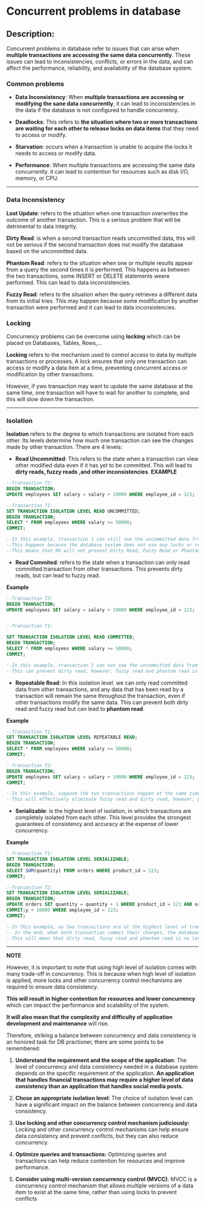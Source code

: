 
# Concurrent problems in database



## Description:
Concurrent problems in database refer to issues that can arise when **multiple transactions are accessing the same data concurrently**. These issues can lead to inconsistencies, conflicts, or errors in the data, and can affect the performance, reliability, and availability of the database system.

### **Common problems**
- **Data Inconsistency**: When **multiple transactions are accessing or modifying the sane data concurrently**, it can lead to inconsistencies in the data if the database is not configured to handle concurrency.

- **Deadlocks**: This refers to **the situation where two or more transactions are waiting for each other to release locks on data items** that they need to access or modify.

- **Starvation**: occurs when a transaction is unable to acquire the locks it needs to access or modify data.

- **Performance**: When multiple transactions are accessing the same data concurrently. it can lead to contention for resources such as disk I/O, memory, or CPU.

---

### **Data Inconsistency**
**Lost Update**: refers to the situation when one transaction overwrites the outcome of another transaction. This is a serious problem that will be detrimental to data integrity.

**Dirty Read**: is when a second transaction reads uncommitted data, this will not be serious if the second transaction does not modify the database based on the uncommitted data.

**Phantom Read**: refers to the situation when one or multiple results appear from a query the second times it is performed. This happens as between the two transactions, some INSERT or DELETE statements weere performed. This can lead to data inconsistencies.

**Fuzzy Read**: refers to the situation when the query retrieves a different data from its initial tries. This may happen because some modification by another transaction were performed and it can lead to data inconsistencies.

### **Locking**
Concurrency problems can be overcome using **locking** which can be placed on Databases, Tables, Rows,...

**Locking** refers to the mechanism used to control access to data by multiple transactions or processes. A lock ensures that only one transaction can access or modify a data item at a time, preventing concurrent access or modification by other transactions.

However, if ywo transaction may want to update the same database at the same time, one transaction will have to wait for another to complete, and this will slow down the transaction.

---

### **Isolation**
**Isolation** refers to the degree to which transactions are isolated from each other. Its levels determine how much one transaction can see the changes made by other transaction. There are 4 levels:
- **Read Uncommitted**: This refers to the state when a transaction can view other modified data even if it has yet to be committed. This will lead to **dirty reads, fuzzy reads ,and other inconsistencies**.
**EXAMPLE**
```SQL
--Transaction T2:
BEGIN TRANSACTION;
UPDATE employees SET salary = salary + 10000 WHERE employee_id = 123;

--Transaction T1:
SET TRANSACTION ISOLATION LEVEL READ UNCOMMITTED;
BEGIN TRANSACTION;
SELECT * FROM employees WHERE salary >= 50000;
COMMIT;

--In this example, transaction 1 can still see the uncommitted data from transaction 2 as the tranaction is performed in Uncommitted Read.
--This happens because the database system does not use any locks or read-consistent mechanisms to prevent Read Uncommitted.
--This means that RU will not prevent Dirty Read, Fuzzy Read or Phantom Read
```


- **Read Commited**: refers to the state when a transaction can only read committed transaction from other transactions. This prevents dirty reads, but can lead to fuzzy read.

**Example**
```SQL
--Transaction T2:
BEGIN TRANSACTION;
UPDATE employees SET salary = salary + 10000 WHERE employee_id = 123;


--Transaction T1:

SET TRANSACTION ISOLATION LEVEL READ COMMITTED;
BEGIN TRANSACTION;
SELECT * FROM employees WHERE salary >= 50000;
COMMIT;

--In this example, transaction 1 can not see the uncommitted data from transaction 2.
--This can prevent dirty read, however, fuzzy read and phantom read is stilla problem.
```



- **Repeatable Read**: In this isolation level. we can only read committed data from other transactions, and any data that has been read by a transaction will remain the same throughout the transaction, even if other transactions modify the same data. This can prevent both dirty read and fuzzy read but can lead to **phantom read**.

**Example**
```SQL
--Transaction T1:
SET TRANSACTION ISOLATION LEVEL REPEATABLE READ;
BEGIN TRANSACTION;
SELECT * FROM employees WHERE salary >= 50000;
COMMIT;

--Transaction T2:
BEGIN TRANSACTION;
UPDATE employees SET salary = salary + 10000 WHERE employee_id = 123;
COMMIT;

--In this example, suppose the two transactions happen at the same time, transaction 1 only read the unupdated data before transaction 2. This is done via shared locks and other mechanisms.
--This will effectively eliminate fuzzy read and dirty read, however, phantomread where DELETE or INSERT statements involve is still a problem.
```
- **Serializable**: is the highest level of isolation, in which transactions are completely isolated from each other. This level provides the strongest guarantees of consistency and accuracy at the expense of lower concurrency.

**Example**
```SQL
--Transaction T1:
SET TRANSACTION ISOLATION LEVEL SERIALIZABLE;
BEGIN TRANSACTION;
SELECT SUM(quantity) FROM orders WHERE product_id = 123;
COMMIT;

--Transaction T2:
SET TRANSACTION ISOLATION LEVEL SERIALIZABLE;
BEGIN TRANSACTION;
UPDATE orders SET quantity = quantity + 1 WHERE product_id = 123 AND order_date = '2022-03-17';
COMMIT;y + 10000 WHERE employee_id = 123;
COMMIT;

--In this example, as two transactions are at the highest level of transaction, shared locks and other mechanisms applied on the database prevent T2 from modifying any data that T1 is reading and subsequently prevent T1 from reading any data that T2 is modifying.
-- In the end, when both transaction commit their changes, the database system releases all the locks.
--This will mean that dirty read, fuzzy read and phantom read is no longer a problem in thislevel of isolation.
```

---

**NOTE**

However, it is important to note that using high level of isolation comes with many trade-off in concurrency.
This is because when high level of isolation is applied, more locks and other concurrency control mechanisms are required to ensure data consistency.

 **This will result in higher contention for resources and lower concurrency** which can impact the performance and scalability of the system.

 **It will also mean that the complexity and difficulty of application development and maintenance** will rise.

 Therefore, striking a balance between concurrency and data consistency is an honored task for DB practioner, there are some points to be remembered:

 1. **Understand the requirement and the scope of the application**: The level of concurrency and data consistency needed in a database system depends on the specific requirement of the application. **An application that handles financial transactions may require a higher level of data consistency than an application that handles social media posts.**

 2. **Chose an appropriate isolation level**: The choice of isolation level can have a significant impact on the balance between concurrency and data consistency.

 3. **Use locking and other concurrency control mechanism judiciously:** Locking and other concurrency control mechanisms can help ensure data consistency and prevent conflicts, but they can also reduce concurrency.

 4. **Optimize queries and transactions:** Optimizing queries and transactions can help reduce contention for resources and improve performance.

 5. **Consider using multi-version concurrency control (MVCC)**: MVCC is a concurrency control mechanism that allows multiple versions of a data item to exist at the same time, rather than using locks to prevent conflicts

